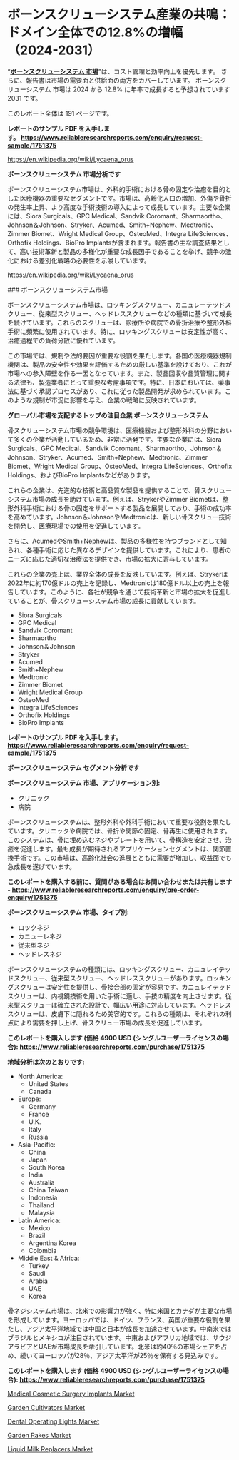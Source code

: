 <p><h1>ボーンスクリューシステム産業の共鳴：ドメイン全体での12.8%の増幅（2024-2031）</h1></p><p>&ldquo;<strong><a href="https://www.reliableresearchreports.com/bone-screw-system-r1751375?utm_campaign=107&utm_medium=9&utm_source=Github&utm_content=ia&utm_term=11112024&utm_id=bone-screw-system">ボーンスクリューシステム 市場</a></strong>&rdquo;は、コスト管理と効率向上を優先します。 さらに、報告書は市場の需要面と供給面の両方をカバーしています。 ボーンスクリューシステム 市場は 2024 から 12.8% に年率で成長すると予想されています2031 です。</p>
<p>このレポート全体は 191 ページです。</p>
<p><strong>レポートのサンプル PDF を入手します。&nbsp;<a href="https://www.reliableresearchreports.com/enquiry/request-sample/1751375?utm_campaign=107&utm_medium=9&utm_source=Github&utm_content=ia&utm_term=11112024&utm_id=bone-screw-system">https://www.reliableresearchreports.com/enquiry/request-sample/1751375</a></strong></p>
<p><a href="https://en.wikipedia.org/wiki/Lycaena_orus?utm_campaign=107&utm_medium=9&utm_source=Github&utm_content=ia&utm_term=11112024&utm_id=bone-screw-system">https://en.wikipedia.org/wiki/Lycaena_orus</a></p>
<p><strong>ボーンスクリューシステム 市場分析です</strong></p>
<p><p>ボーンスクリューシステム市場は、外科的手術における骨の固定や治癒を目的とした医療機器の重要なセグメントです。市場は、高齢化人口の増加、外傷や骨折の発生率上昇、より高度な手術技術の導入によって成長しています。主要な企業には、Siora Surgicals、GPC Medical、Sandvik Coromant、Sharmaortho、Johnson＆Johnson、Stryker、Acumed、Smith+Nephew、Medtronic、Zimmer Biomet、Wright Medical Group、OsteoMed、Integra LifeSciences、Orthofix Holdings、BioPro Implantsが含まれます。報告書の主な調査結果として、高い技術革新と製品の多様化が重要な成長因子であることを挙げ、競争の激化における差別化戦略の必要性を示唆しています。</p></p>
<p>https://en.wikipedia.org/wiki/Lycaena_orus</p>
<p><p>### ボーンスクリューシステム市場</p><p>ボーンスクリューシステム市場は、ロッキングスクリュー、カニュレーテッドスクリュー、従来型スクリュー、ヘッドレススクリューなどの種類に基づいて成長を続けています。これらのスクリューは、診療所や病院での骨折治療や整形外科手術に頻繁に使用されています。特に、ロッキングスクリューは安定性が高く、治癒過程での負荷分散に優れています。</p><p>この市場では、規制や法的要因が重要な役割を果たします。各国の医療機器規制機関は、製品の安全性や効果を評価するための厳しい基準を設けており、これが市場への参入障壁を作る一因となっています。また、製品回収や品質管理に関する法律も、製造業者にとって重要な考慮事項です。特に、日本においては、薬事法に基づく承認プロセスがあり、これに従った製品開発が求められています。このような規制が市況に影響を与え、企業の戦略に反映されています。</p></p>
<p><strong>グローバル市場を支配するトップの注目企業 ボーンスクリューシステム</strong></p>
<p><p>骨スクリューシステム市場の競争環境は、医療機器および整形外科の分野において多くの企業が活動しているため、非常に活発です。主要な企業には、Siora Surgicals、GPC Medical、Sandvik Coromant、Sharmaortho、Johnson＆Johnson、Stryker、Acumed、Smith+Nephew、Medtronic、Zimmer Biomet、Wright Medical Group、OsteoMed、Integra LifeSciences、Orthofix Holdings、およびBioPro Implantsなどがあります。</p><p>これらの企業は、先進的な技術と高品質な製品を提供することで、骨スクリューシステム市場の成長を助けています。例えば、StrykerやZimmer Biometは、整形外科手術における骨の固定をサポートする製品を展開しており、手術の成功率を高めています。Johnson＆JohnsonやMedtronicは、新しい骨スクリュー技術を開発し、医療現場での使用を促進しています。</p><p>さらに、AcumedやSmith+Nephewは、製品の多様性を持つブランドとして知られ、各種手術に応じた異なるデザインを提供しています。これにより、患者のニーズに応じた適切な治療法を提供でき、市場の拡大に寄与しています。</p><p>これらの企業の売上は、業界全体の成長を反映しています。例えば、Strykerは2022年に約170億ドルの売上を記録し、Medtronicは180億ドル以上の売上を報告しています。このように、各社が競争を通じて技術革新と市場の拡大を促進していることが、骨スクリューシステム市場の成長に貢献しています。</p></p>
<p><ul><li>Siora Surgicals</li><li>GPC Medical</li><li>Sandvik Coromant</li><li>Sharmaortho</li><li>Johnson＆Johnson</li><li>Stryker</li><li>Acumed</li><li>Smith+Nephew</li><li>Medtronic</li><li>Zimmer Biomet</li><li>Wright Medical Group</li><li>OsteoMed</li><li>Integra LifeSciences</li><li>Orthofix Holdings</li><li>BioPro Implants</li></ul></p>
<p><strong>レポートのサンプル PDF を入手します。 <a href="https://www.reliableresearchreports.com/enquiry/request-sample/1751375?utm_campaign=107&utm_medium=9&utm_source=Github&utm_content=ia&utm_term=11112024&utm_id=bone-screw-system">https://www.reliableresearchreports.com/enquiry/request-sample/1751375</a></strong></p>
<p><strong>ボーンスクリューシステム セグメント分析です</strong></p>
<p><strong>ボーンスクリューシステム 市場、アプリケーション別:</strong></p>
<p><ul><li>クリニック</li><li>病院</li></ul></p>
<p><p>ボーンスクリューシステムは、整形外科や外科手術において重要な役割を果たしています。クリニックや病院では、骨折や関節の固定、骨再生に使用されます。このシステムは、骨に埋め込むネジやプレートを用いて、骨構造を安定させ、治癒を促進します。最も成長が期待されるアプリケーションセグメントは、関節置換手術です。この市場は、高齢化社会の進展とともに需要が増加し、収益面でも急成長を遂げています。</p></p>
<p><strong>このレポートを購入する前に、質問がある場合はお問い合わせまたは共有します - <a href="https://www.reliableresearchreports.com/enquiry/pre-order-enquiry/1751375?utm_campaign=107&utm_medium=9&utm_source=Github&utm_content=ia&utm_term=11112024&utm_id=bone-screw-system">https://www.reliableresearchreports.com/enquiry/pre-order-enquiry/1751375</a></strong></p>
<p><strong>ボーンスクリューシステム 市場、タイプ別:</strong></p>
<p><ul><li>ロックネジ</li><li>カニューレネジ</li><li>従来型ネジ</li><li>ヘッドレスネジ</li></ul></p>
<p><p>ボーンスクリューシステムの種類には、ロッキングスクリュー、カニュレイテッドスクリュー、従来型スクリュー、ヘッドレススクリューがあります。ロッキングスクリューは安定性を提供し、骨接合部の固定が容易です。カニュレイテッドスクリューは、内視鏡技術を用いた手術に適し、手技の精度を向上させます。従来型スクリューは確立された設計で、幅広い用途に対応しています。ヘッドレススクリューは、皮膚下に隠れるため美容的です。これらの種類は、それぞれの利点により需要を押し上げ、骨スクリュー市場の成長を促進しています。</p></p>
<p><strong>このレポートを購入します (価格 4900 USD (シングルユーザーライセンスの場合): <a href="https://www.reliableresearchreports.com/purchase/1751375?utm_campaign=107&utm_medium=9&utm_source=Github&utm_content=ia&utm_term=11112024&utm_id=bone-screw-system">https://www.reliableresearchreports.com/purchase/1751375</a></strong></p>
<p><strong>地域分析は次のとおりです:</strong></p>
<p><ul>
    <li>
        North America:
        <ul>
            <li>United States</li>
            <li>Canada</li>
        </ul>
    </li>
    <li>
        Europe:
        <ul>
            <li>Germany</li>
            <li>France</li>
            <li>U.K.</li>
            <li>Italy</li>
            <li>Russia</li>
        </ul>
    </li>
    <li>
        Asia-Pacific:
        <ul>
            <li>China</li>
            <li>Japan</li>
            <li>South Korea</li>
            <li>India</li>
            <li>Australia</li>
            <li>China Taiwan</li>
            <li>Indonesia</li>
            <li>Thailand</li>
            <li>Malaysia</li>
        </ul>
    </li>
    <li>
        Latin America:
        <ul>
            <li>Mexico</li>
            <li>Brazil</li>
            <li>Argentina Korea</li>
            <li>Colombia</li>
        </ul>
    </li>
    <li>
        Middle East & Africa:
        <ul>
            <li>Turkey</li>
            <li>Saudi</li>
            <li>Arabia</li>
            <li>UAE</li>
            <li>Korea</li>
        </ul>
    </li>
    </ul></p>
<p><p>骨ネジシステム市場は、北米での影響力が強く、特に米国とカナダが主要な市場を形成しています。ヨーロッパでは、ドイツ、フランス、英国が重要な役割を果たし、アジア太平洋地域では中国と日本が成長を加速させています。中南米ではブラジルとメキシコが注目されています。中東およびアフリカ地域では、サウジアラビアとUAEが市場成長を牽引しています。北米は約40％の市場シェアを占め、続いてヨーロッパが28％、アジア太平洋が25％を保有する見込みです。</p></p>
<p><strong>このレポートを購入します (価格 4900 USD (シングルユーザーライセンスの場合): <a href="https://www.reliableresearchreports.com/purchase/1751375?utm_campaign=107&utm_medium=9&utm_source=Github&utm_content=ia&utm_term=11112024&utm_id=bone-screw-system">https://www.reliableresearchreports.com/purchase/1751375</a></strong></p>
<p><p><a href="https://issuu.com/reportprime-2/docs/medical-cosmetic-surgery-implants-m_f2f6d5d3a8f625?utm_campaign=107&utm_medium=9&utm_source=Github&utm_content=ia&utm_term=11112024&utm_id=bone-screw-system">Medical Cosmetic Surgery Implants Market</a></p><p><a href="https://www.linkedin.com/pulse/garden-cultivators-market-report-product-type-end-use-application-tgm0e?utm_campaign=107&utm_medium=9&utm_source=Github&utm_content=ia&utm_term=11112024&utm_id=bone-screw-system">Garden Cultivators Market</a></p><p><a href="https://issuu.com/reportprime-2/docs/dental-operating-lights-market-size_d6e90ac331257a?utm_campaign=107&utm_medium=9&utm_source=Github&utm_content=ia&utm_term=11112024&utm_id=bone-screw-system">Dental Operating Lights Market</a></p><p><a href="https://www.linkedin.com/pulse/garden-rakes-market-segmentation-in-depth-analysis-householdcommercialpublic-ukeoe?utm_campaign=107&utm_medium=9&utm_source=Github&utm_content=ia&utm_term=11112024&utm_id=bone-screw-system">Garden Rakes Market</a></p><p><a href="https://github.com/delorasywf/Market-Research-Report-List-1/blob/main/liquid-milk-replacers-market.md?utm_campaign=107&utm_medium=9&utm_source=Github&utm_content=ia&utm_term=11112024&utm_id=bone-screw-system">Liquid Milk Replacers Market</a></p></p>